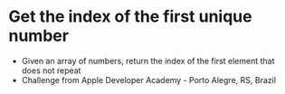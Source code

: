 # Get the index of the first unique number

- Given an array of numbers, return the index of the first element that does not repeat
- Challenge from Apple Developer Academy - Porto Alegre, RS, Brazil

